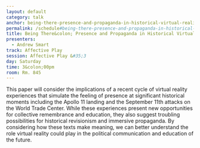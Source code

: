 ```yaml
---
layout: default
category: talk
anchor: being-there-presence-and-propaganda-in-historical-virtual-reality-experiences
permalink: /schedule#being-there-presence-and-propaganda-in-historical-virtual-reality-experiences
title: Being There&colon; Presence and Propaganda in Historical Virtual Reality Experiences
presenters:
  - Andrew Smart
track: Affective Play
session: Affective Play &#35;3
day: Saturday
time: 3&colon;00pm
room: Rm. 845
---
```

This paper will consider the implications of a recent cycle of virtual reality experiences that simulate the feeling of presence at significant historical moments including the Apollo 11 landing and the September 11th attacks on the World Trade Center. While these experiences present new opportunities for collective remembrance and education, they also suggest troubling possibilities for historical revisionism and immersive propaganda. By considering how these texts make meaning, we can better understand the role virtual reality could play in the political communication and education of the future. 